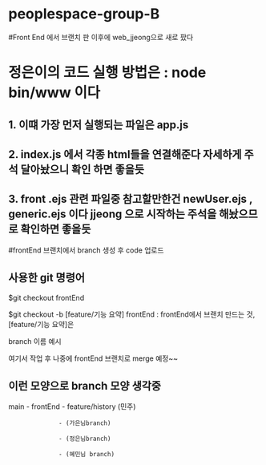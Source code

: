 # peoplespace-group-B

#Front End 에서 브랜치 판 이후에 web_jjeong으로 새로 팠다 

# 정은이의 코드 실행 방법은 : node bin/www 이다
## 1. 이떄 가장 먼저 실행되는 파일은 app.js 
## 2. index.js 에서 각종 html들을 연결해준다 자세하게 주석 달아놨으니 확인 하면 좋을듯
## 3. front .ejs 관련 파일중 참고할만한건 newUser.ejs , generic.ejs 이다 jjeong 으로 시작하는 주석을 해놨으므로 확인하면 좋을듯
 
#frontEnd 브랜치에서 branch 생성 후 code 업로드

## 사용한 git 명령어

$git checkout frontEnd

$git checkout -b [feature/기능 요약] frontEnd : frontEnd에서 브랜치 만드는 것, [feature/기능 요약]은 

branch 이름 예시

 여기서 작업 후 나중에 frontEnd 브랜치로 merge 예정~~


## 이런 모양으로 branch 모양 생각중

main - frontEnd - feature/history (민주)
                  
                  - (가은님branch)
                
                  - (정은님branch)
                
                  - (혜민님 branch)
